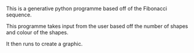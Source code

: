 This is a generative python programme based off of the Fibonacci sequence. 

This programme takes input from the user based off the number of shapes and colour of the shapes.

It then runs to create a graphic. 
